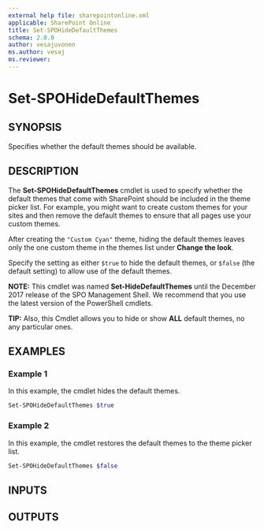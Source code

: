 ```yaml
---
external help file: sharepointonline.xml
applicable: SharePoint Online
title: Set-SPOHideDefaultThemes
schema: 2.0.0
author: vesajuvonen
ms.author: vesaj
ms.reviewer:
---
```


# Set-SPOHideDefaultThemes

## SYNOPSIS

Specifies whether the default themes should be available.

## DESCRIPTION

The **Set-SPOHideDefaultThemes** cmdlet is used to specify whether the default themes that come with SharePoint should be included in the theme picker list. For example, you might want to create custom themes for your sites and then remove the default themes to ensure that all pages use your custom themes.

After creating the `"Custom Cyan"` theme, hiding the default themes leaves only the one custom theme in the themes list under **Change the look**.

Specify the setting as either `$true` to hide the default themes, or `$false` (the default setting) to allow use of the default themes. 

**NOTE:** This cmdlet was named **Set-HideDefaultThemes** until the December 2017 release of the SPO Management Shell. We recommend that you use the latest version of the PowerShell cmdlets.

**TIP:** Also, this Cmdlet allows you to hide or show **ALL**  default themes, no any particular ones.

## EXAMPLES

### Example 1

In this example, the cmdlet hides the default themes.

```powershell
Set-SPOHideDefaultThemes $true
```

### Example 2

In this example, the cmdlet restores the default themes to the theme picker list.

```powershell
Set-SPOHideDefaultThemes $false
```


## INPUTS

## OUTPUTS

